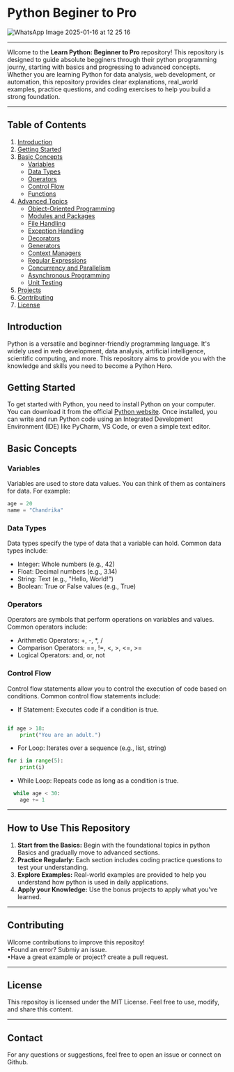 # Python Beginer to Pro


![WhatsApp Image 2025-01-16 at 12 25 16](https://github.com/user-attachments/assets/0cec4a7c-85bb-4847-9520-76f08f193fcc)

------------------------------------------

Wlcome to the **Learn Python: Beginner to Pro** repository! This repository is designed to guide absolute begginers through their python programming journy, starting with basics and progressing to advanced concepts. <br>
Whether you are learning Python for data analysis, web development, or automation, this repository provides clear explanations, real_world examples, practice questions, and coding exercises to help you build a strong foundation.

------------------------------------------
## Table of Contents

1. [Introduction](#introduction)
2. [Getting Started](#getting-started)
3. [Basic Concepts](#basic-concepts)
    - [Variables](#variables)
    - [Data Types](#data-types)
    - [Operators](#operators)
    - [Control Flow](#control-flow)
    - [Functions](#functions)
4. [Advanced Topics](#advanced-topics)
    - [Object-Oriented Programming](#object-oriented-programming)
    - [Modules and Packages](#modules-and-packages)
    - [File Handling](#file-handling)
    - [Exception Handling](#exception-handling)
    - [Decorators](#decorators)
    - [Generators](#generators)
    - [Context Managers](#context-managers)
    - [Regular Expressions](#regular-expressions)
    - [Concurrency and Parallelism](#concurrency-and-parallelism)
    - [Asynchronous Programming](#asynchronous-programming)
    - [Unit Testing](#unit-testing)
5. [Projects](#projects)
6. [Contributing](#contributing)
7. [License](#license)

## Introduction
Python is a versatile and beginner-friendly programming language. It's widely used in web development, data analysis, artificial intelligence, scientific computing, and more. This repository aims to provide you with the knowledge and skills you need to become a Python Hero.

## Getting Started
To get started with Python, you need to install Python on your computer. You can download it from the official [Python website](https://www.python.org/). Once installed, you can write and run Python code using an Integrated Development Environment (IDE) like PyCharm, VS Code, or even a simple text editor.

## Basic Concepts

### Variables
Variables are used to store data values. You can think of them as containers for data. For example:
```python
age = 20
name = "Chandrika"
```

### Data Types
Data types specify the type of data that a variable can hold. Common data types include:

- Integer: Whole numbers (e.g., 42)
- Float: Decimal numbers (e.g., 3.14)
- String: Text (e.g., "Hello, World!")
- Boolean: True or False values (e.g., True)

### Operators

Operators are symbols that perform operations on variables and values. Common operators include:

- Arithmetic Operators: +, -, *, /
- Comparison Operators: ==, !=, <, >, <=, >=
- Logical Operators: and, or, not
  
### Control Flow

Control flow statements allow you to control the execution of code based on conditions. Common control flow statements include:

- If Statement: Executes code if a condition is true.
```python

if age > 18:
    print("You are an adult.")

```
- For Loop: Iterates over a sequence (e.g., list, string)
```python
for i in range(5):
    print(i)
```

- While Loop: Repeats code as long as a condition is true.
```python
  while age < 30:
    age += 1
  ```

-------------------------------------------
## How to Use This Repository<br>
1. **Start from the Basics:** Begin with the foundational topics in python Basics and gradually move to advanced sections.<br>
2. **Practice Regularly:** Each section includes coding practice questions to test your understanding.<br>
3. **Explore Examples:** Real-world examples are provided to help you understand how python is used in daily applications.<br>
4. **Apply your Knowledge:** Use the bonus projects to apply what you've learned.<br>

-------------------------------------------
## Contributing 
Wlcome contributions to improve this repositoy!<br>
&bull;Found an error? Submiy an issue.<br>
&bull;Have a great example or project? create a pull request.

--------------------------------------------
## License
This repositoy is licensed under the MIT License. Feel free to use, modify, and share this content.

--------------------------------------------
## Contact
For any questions or suggestions, feel free to open an issue or connect on Github.
